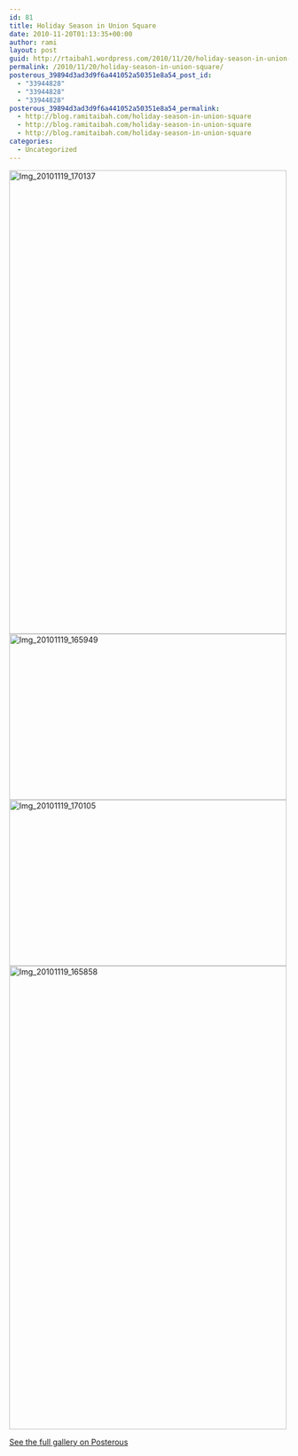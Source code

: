 ```yaml
---
id: 81
title: Holiday Season in Union Square
date: 2010-11-20T01:13:35+00:00
author: rami
layout: post
guid: http://rtaibah1.wordpress.com/2010/11/20/holiday-season-in-union-square
permalink: /2010/11/20/holiday-season-in-union-square/
posterous_39894d3ad3d9f6a441052a50351e8a54_post_id:
  - "33944828"
  - "33944828"
  - "33944828"
posterous_39894d3ad3d9f6a441052a50351e8a54_permalink:
  - http://blog.ramitaibah.com/holiday-season-in-union-square
  - http://blog.ramitaibah.com/holiday-season-in-union-square
  - http://blog.ramitaibah.com/holiday-season-in-union-square
categories:
  - Uncategorized
---
```

<div class='p_embed p_image_embed'>
  <a href="http://139.59.20.41/wp-content/uploads/2011/12/img_20101119_170137-scaled-1000.jpg"><img alt="Img_20101119_170137" height="835" src="http://139.59.20.41/wp-content/uploads/2011/12/img_20101119_170137-scaled-1000.jpg?w=179" width="500" /></a><br /> <a href="http://139.59.20.41/wp-content/uploads/2011/12/img_20101119_165949-scaled-1000.jpg"><img alt="Img_20101119_165949" height="299" src="http://139.59.20.41/wp-content/uploads/2011/12/img_20101119_165949-scaled-1000.jpg?w=300" width="500" /></a><br /> <a href="http://139.59.20.41/wp-content/uploads/2011/12/img_20101119_170105-scaled-1000.jpg"><img alt="Img_20101119_170105" height="299" src="http://139.59.20.41/wp-content/uploads/2011/12/img_20101119_170105-scaled-1000.jpg?w=300" width="500" /></a><br /> <a href="http://rtaibah1.files.wordpress.com/2010/11/img_20101119_165858-scaled-1000.jpg"><img alt="Img_20101119_165858" height="835" src="http://rtaibah1.files.wordpress.com/2010/11/img_20101119_165858-scaled-1000.jpg?w=179" width="500" /></a></p> 
  
  <div class='p_see_full_gallery'>
    <a href="http://blog.ramitaibah.com/holiday-season-in-union-square">See the full gallery on Posterous</a>
  </div>
</div>